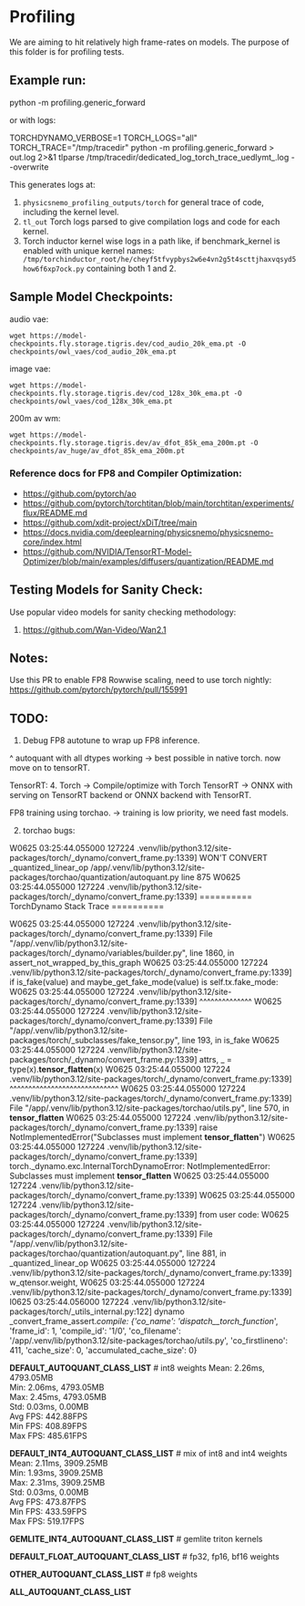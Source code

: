 # Profiling

We are aiming to hit relatively high frame-rates on models. The purpose of this folder is for profiling tests.

## Example run:
python -m profiling.generic_forward

or with logs:

TORCHDYNAMO_VERBOSE=1 TORCH_LOGS="all" TORCH_TRACE="/tmp/tracedir" python -m profiling.generic_forward > out.log 2>&1
tlparse /tmp/tracedir/dedicated_log_torch_trace_uedlymt_.log --overwrite

This generates logs at:
1. `physicsnemo_profiling_outputs/torch` for general trace of code, including the kernel level.
2. `tl_out` Torch logs parsed to give compilation logs and code for each kernel.
3. Torch inductor kernel wise logs in a path like, if benchmark_kernel is enabled with unique kernel names: ` /tmp/torchinductor_root/he/cheyf5tfvypbys2w6e4vn2g5t4scttjhaxvqsyd5how6f6xp7ock.py` containing both 1 and 2.

## Sample Model Checkpoints:
audio vae:
```
wget https://model-checkpoints.fly.storage.tigris.dev/cod_audio_20k_ema.pt -O checkpoints/owl_vaes/cod_audio_20k_ema.pt
```
image vae:
```
wget https://model-checkpoints.fly.storage.tigris.dev/cod_128x_30k_ema.pt -O checkpoints/owl_vaes/cod_128x_30k_ema.pt
```
200m av wm:
```
wget https://model-checkpoints.fly.storage.tigris.dev/av_dfot_85k_ema_200m.pt -O checkpoints/av_huge/av_dfot_85k_ema_200m.pt
```

### Reference docs for FP8 and Compiler Optimization:
* https://github.com/pytorch/ao
* https://github.com/pytorch/torchtitan/blob/main/torchtitan/experiments/flux/README.md
* https://github.com/xdit-project/xDiT/tree/main
* https://docs.nvidia.com/deeplearning/physicsnemo/physicsnemo-core/index.html
* https://github.com/NVIDIA/TensorRT-Model-Optimizer/blob/main/examples/diffusers/quantization/README.md

## Testing Models for Sanity Check:
Use popular video models for sanity checking methodology:
1. https://github.com/Wan-Video/Wan2.1

## Notes:
Use this PR to enable FP8 Rowwise scaling, need to use torch nightly: https://github.com/pytorch/pytorch/pull/155991

## TODO:
1. Debug FP8 autotune to wrap up FP8 inference.

^ autoquant with all dtypes working -> best possible in native torch. now move on to tensorRT.

TensorRT:
4. Torch -> Compile/optimize with Torch TensorRT -> ONNX with serving on TensorRT backend or ONNX backend with TensorRT.

FP8 training using torchao.  -> training is low priority, we need fast models.


2. torchao bugs:

W0625 03:25:44.055000 127224 .venv/lib/python3.12/site-packages/torch/_dynamo/convert_frame.py:1339] WON'T CONVERT _quantized_linear_op /app/.venv/lib/python3.12/site-packages/torchao/quantization/autoquant.py line 875
W0625 03:25:44.055000 127224 .venv/lib/python3.12/site-packages/torch/_dynamo/convert_frame.py:1339] ========== TorchDynamo Stack Trace ==========

W0625 03:25:44.055000 127224 .venv/lib/python3.12/site-packages/torch/_dynamo/convert_frame.py:1339]   File "/app/.venv/lib/python3.12/site-packages/torch/_dynamo/variables/builder.py", line 1860, in assert_not_wrapped_by_this_graph
W0625 03:25:44.055000 127224 .venv/lib/python3.12/site-packages/torch/_dynamo/convert_frame.py:1339]     if is_fake(value) and maybe_get_fake_mode(value) is self.tx.fake_mode:
W0625 03:25:44.055000 127224 .venv/lib/python3.12/site-packages/torch/_dynamo/convert_frame.py:1339]        ^^^^^^^^^^^^^^
W0625 03:25:44.055000 127224 .venv/lib/python3.12/site-packages/torch/_dynamo/convert_frame.py:1339]   File "/app/.venv/lib/python3.12/site-packages/torch/_subclasses/fake_tensor.py", line 193, in is_fake
W0625 03:25:44.055000 127224 .venv/lib/python3.12/site-packages/torch/_dynamo/convert_frame.py:1339]     attrs, _ = type(x).__tensor_flatten__(x)
W0625 03:25:44.055000 127224 .venv/lib/python3.12/site-packages/torch/_dynamo/convert_frame.py:1339]                ^^^^^^^^^^^^^^^^^^^^^^^^^^^^^
W0625 03:25:44.055000 127224 .venv/lib/python3.12/site-packages/torch/_dynamo/convert_frame.py:1339]   File "/app/.venv/lib/python3.12/site-packages/torchao/utils.py", line 570, in __tensor_flatten__
W0625 03:25:44.055000 127224 .venv/lib/python3.12/site-packages/torch/_dynamo/convert_frame.py:1339]     raise NotImplementedError("Subclasses must implement __tensor_flatten__")
W0625 03:25:44.055000 127224 .venv/lib/python3.12/site-packages/torch/_dynamo/convert_frame.py:1339] torch._dynamo.exc.InternalTorchDynamoError: NotImplementedError: Subclasses must implement __tensor_flatten__
W0625 03:25:44.055000 127224 .venv/lib/python3.12/site-packages/torch/_dynamo/convert_frame.py:1339] 
W0625 03:25:44.055000 127224 .venv/lib/python3.12/site-packages/torch/_dynamo/convert_frame.py:1339] from user code:
W0625 03:25:44.055000 127224 .venv/lib/python3.12/site-packages/torch/_dynamo/convert_frame.py:1339]    File "/app/.venv/lib/python3.12/site-packages/torchao/quantization/autoquant.py", line 881, in _quantized_linear_op
W0625 03:25:44.055000 127224 .venv/lib/python3.12/site-packages/torch/_dynamo/convert_frame.py:1339]     w_qtensor.weight,
W0625 03:25:44.055000 127224 .venv/lib/python3.12/site-packages/torch/_dynamo/convert_frame.py:1339] 
I0625 03:25:44.056000 127224 .venv/lib/python3.12/site-packages/torch/_utils_internal.py:122] dynamo _convert_frame_assert._compile: {'co_name': '_dispatch__torch_function__', 'frame_id': 1, 'compile_id': '1/0', 'co_filename': '/app/.venv/lib/python3.12/site-packages/torchao/utils.py', 'co_firstlineno': 411, 'cache_size': 0, 'accumulated_cache_size': 0}


**DEFAULT_AUTOQUANT_CLASS_LIST**  # int8 weights
Mean: 2.26ms, 4793.05MB    
Min: 2.06ms, 4793.05MB    
Max: 2.45ms, 4793.05MB    
Std: 0.03ms, 0.00MB    
Avg FPS: 442.88FPS    
Min FPS: 408.89FPS    
Max FPS: 485.61FPS    

**DEFAULT_INT4_AUTOQUANT_CLASS_LIST**  # mix of int8 and int4 weights
Mean: 2.11ms, 3909.25MB    
Min: 1.93ms, 3909.25MB    
Max: 2.31ms, 3909.25MB    
Std: 0.03ms, 0.00MB    
Avg FPS: 473.87FPS    
Min FPS: 433.59FPS    
Max FPS: 519.17FPS    

**GEMLITE_INT4_AUTOQUANT_CLASS_LIST**  # gemlite triton kernels

**DEFAULT_FLOAT_AUTOQUANT_CLASS_LIST**  # fp32, fp16, bf16 weights

**OTHER_AUTOQUANT_CLASS_LIST**  # fp8 weights

**ALL_AUTOQUANT_CLASS_LIST**
